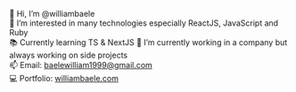👋 Hi, I’m @williambaele</br>
👀 I’m interested in many technologies especially ReactJS, JavaScript and Ruby</br>
📚 Currently learning TS & NextJS
🌱 I’m currently working in a company but always working on side projects </br>
📫 Email: baelewilliam1999@gmail.com</br>
💻 Portfolio: <a href="https://williambaele.com" target="_blank" rel="noopener noreferrer">williambaele.com</a>
